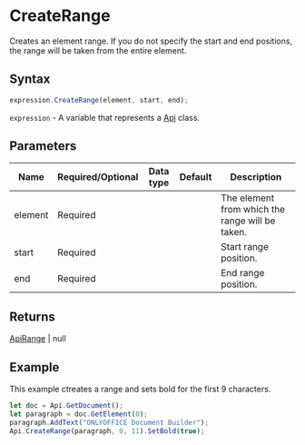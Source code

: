 # CreateRange

Creates an element range.If you do not specify the start and end positions, the range will be taken from the entire element.

## Syntax

```javascript
expression.CreateRange(element, start, end);
```

`expression` - A variable that represents a [Api](../Api.md) class.

## Parameters

| **Name** | **Required/Optional** | **Data type** | **Default** | **Description** |
| ------------- | ------------- | ------------- | ------------- | ------------- |
| element | Required |  |  | The element from which the range will be taken. |
| start | Required |  |  | Start range position. |
| end | Required |  |  | End range position. |

## Returns

[ApiRange](../../ApiRange/ApiRange.md) \| null

## Example

This example ctreates a range and sets bold for the first 9 characters.

```javascript editor-docx
let doc = Api.GetDocument();
let paragraph = doc.GetElement(0);
paragraph.AddText("ONLYOFFICE Document Builder");
Api.CreateRange(paragraph, 0, 11).SetBold(true);

```
